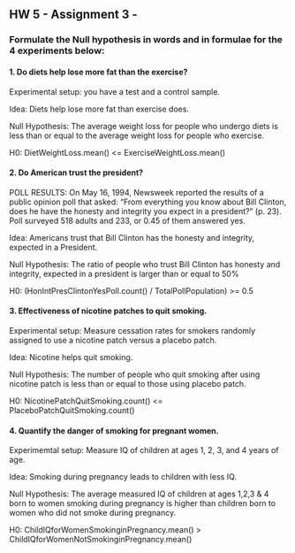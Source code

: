 ## HW 5 - Assignment 3 -
### Formulate the Null hypothesis in words and in formulae for the 4 experiments below:

#### 1. Do diets help lose more fat than the exercise?
Experimental setup: you have a test and a control sample.

Idea: Diets help lose more fat than exercise does.

Null Hypothesis: The average weight loss for people who undergo diets is less than or equal to the average weight loss for people who exercise.

H0: DietWeightLoss.mean() <= ExerciseWeightLoss.mean()

#### 2. Do American trust the president?

POLL RESULTS: On May 16, 1994, Newsweek reported the results of a public opinion poll that asked: “From everything you know about Bill Clinton, does he have the honesty and integrity you expect in a president?” (p. 23). Poll surveyed 518 adults and 233, or 0.45 of them answered yes.

Idea: Americans trust that Bill Clinton has the honesty and integrity, expected in a President.

Null Hypothesis: The ratio of people who trust Bill Clinton has honesty and integrity, expected in a president is larger than or equal to 50%

H0: (HonIntPresClintonYesPoll.count() / TotalPollPopulation) >= 0.5

#### 3. Effectiveness of nicotine patches to quit smoking.

Experimental setup: Measure cessation rates for smokers randomly assigned to use a nicotine patch versus a placebo patch.

Idea: Nicotine helps quit smoking.

Null Hypothesis: The number of people who quit smoking after using nicotine patch is less than or equal to those using placebo patch.

H0: NicotinePatchQuitSmoking.count() <= PlaceboPatchQuitSmoking.count()

#### 4. Quantify the danger of smoking for pregnant women.

Experimemtal setup: Measure IQ of children at ages 1, 2, 3, and 4 years of age.

Idea: Smoking during pregnancy leads to children with less IQ.

Null Hypothesis: The average measured IQ of children at ages 1,2,3 & 4 born to women smoking during pregnancy is higher than children born to women who did not smoke during pregnancy.

H0: ChildIQforWomenSmokinginPregnancy.mean() > ChildIQforWomenNotSmokinginPregnancy.mean()
